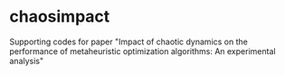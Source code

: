 # chaosimpact
Supporting codes for paper "Impact of chaotic dynamics on the performance of metaheuristic optimization algorithms: An experimental analysis"
